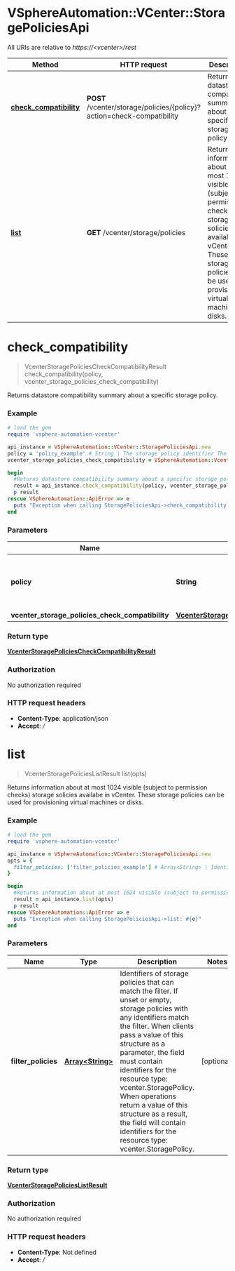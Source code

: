 # VSphereAutomation::VCenter::StoragePoliciesApi

All URIs are relative to *https://&lt;vcenter&gt;/rest*

Method | HTTP request | Description
------------- | ------------- | -------------
[**check_compatibility**](StoragePoliciesApi.md#check_compatibility) | **POST** /vcenter/storage/policies/{policy}?action&#x3D;check-compatibility | Returns datastore compatibility summary about a specific storage policy.
[**list**](StoragePoliciesApi.md#list) | **GET** /vcenter/storage/policies | Returns information about at most 1024 visible (subject to permission checks) storage solicies availabe in vCenter. These storage policies can be used for provisioning virtual machines or disks.


# **check_compatibility**
> VcenterStoragePoliciesCheckCompatibilityResult check_compatibility(policy, vcenter_storage_policies_check_compatibility)

Returns datastore compatibility summary about a specific storage policy.

### Example
```ruby
# load the gem
require 'vsphere-automation-vcenter'

api_instance = VSphereAutomation::VCenter::StoragePoliciesApi.new
policy = 'policy_example' # String | The storage policy identifier The parameter must be an identifier for the resource type: vcenter.StoragePolicy.
vcenter_storage_policies_check_compatibility = VSphereAutomation::VcenterStoragePoliciesCheckCompatibility.new # VcenterStoragePoliciesCheckCompatibility | 

begin
  #Returns datastore compatibility summary about a specific storage policy.
  result = api_instance.check_compatibility(policy, vcenter_storage_policies_check_compatibility)
  p result
rescue VSphereAutomation::ApiError => e
  puts "Exception when calling StoragePoliciesApi->check_compatibility: #{e}"
end
```

### Parameters

Name | Type | Description  | Notes
------------- | ------------- | ------------- | -------------
 **policy** | **String**| The storage policy identifier The parameter must be an identifier for the resource type: vcenter.StoragePolicy. | 
 **vcenter_storage_policies_check_compatibility** | [**VcenterStoragePoliciesCheckCompatibility**](VcenterStoragePoliciesCheckCompatibility.md)|  | 

### Return type

[**VcenterStoragePoliciesCheckCompatibilityResult**](VcenterStoragePoliciesCheckCompatibilityResult.md)

### Authorization

No authorization required

### HTTP request headers

 - **Content-Type**: application/json
 - **Accept**: */*



# **list**
> VcenterStoragePoliciesListResult list(opts)

Returns information about at most 1024 visible (subject to permission checks) storage solicies availabe in vCenter. These storage policies can be used for provisioning virtual machines or disks.

### Example
```ruby
# load the gem
require 'vsphere-automation-vcenter'

api_instance = VSphereAutomation::VCenter::StoragePoliciesApi.new
opts = {
  filter_policies: ['filter_policies_example'] # Array<String> | Identifiers of storage policies that can match the filter. If unset or empty, storage policies with any identifiers match the filter. When clients pass a value of this structure as a parameter, the field must contain identifiers for the resource type: vcenter.StoragePolicy. When operations return a value of this structure as a result, the field will contain identifiers for the resource type: vcenter.StoragePolicy.
}

begin
  #Returns information about at most 1024 visible (subject to permission checks) storage solicies availabe in vCenter. These storage policies can be used for provisioning virtual machines or disks.
  result = api_instance.list(opts)
  p result
rescue VSphereAutomation::ApiError => e
  puts "Exception when calling StoragePoliciesApi->list: #{e}"
end
```

### Parameters

Name | Type | Description  | Notes
------------- | ------------- | ------------- | -------------
 **filter_policies** | [**Array&lt;String&gt;**](String.md)| Identifiers of storage policies that can match the filter. If unset or empty, storage policies with any identifiers match the filter. When clients pass a value of this structure as a parameter, the field must contain identifiers for the resource type: vcenter.StoragePolicy. When operations return a value of this structure as a result, the field will contain identifiers for the resource type: vcenter.StoragePolicy. | [optional] 

### Return type

[**VcenterStoragePoliciesListResult**](VcenterStoragePoliciesListResult.md)

### Authorization

No authorization required

### HTTP request headers

 - **Content-Type**: Not defined
 - **Accept**: */*



